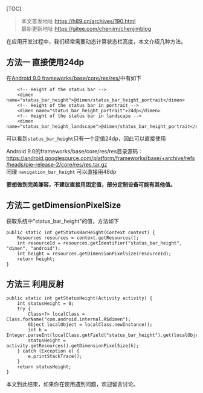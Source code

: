 
[TOC]

> 本文首发地址 <https://h89.cn/archives/190.html>  
> 最新更新地址 <https://gitee.com/chenjim/chenjimblog>  


在应用开发过程中，我们经常需要动态计算状态栏高度，本文介绍几种方法。


## 方法一 直接使用24dp


在[Android 9.0 frameworks/base/core/res/res/](https://android.googlesource.com/platform/frameworks/base/+/refs/heads/pie-release-2/core/res/res/values/dimens.xml)中有如下    
```
    <!-- Height of the status bar -->
    <dimen name="status_bar_height">@dimen/status_bar_height_portrait</dimen>
    <!-- Height of the status bar in portrait -->
    <dimen name="status_bar_height_portrait">24dp</dimen>
    <!-- Height of the status bar in landscape -->
    <dimen name="status_bar_height_landscape">@dimen/status_bar_height_portrait</dimen>
```
可以看到`status_bar_height`只有一个定值24dp，因此可以直接使用

Android 9.0的frameworks/base/core/res/res目录源码：<https://android.googlesource.com/platform/frameworks/base/+archive/refs/heads/pie-release-2/core/res/res.tar.gz>  
同理 `navigation_bar_height` 可以直接用48dp

**要想做到完美兼容，不建议直接用固定值，部分定制设备可能有其他值。**

## 方法二 getDimensionPixelSize
获取系统中"status_bar_height"的值，方法如下
```
public static int getStatusBarHeight(Context context) {
    Resources resources = context.getResources();
    int resourceId = resources.getIdentifier("status_bar_height", "dimen", "android");
    int height = resources.getDimensionPixelSize(resourceId);
    return height;
}
```

## 方法三 利用反射
```
public static int getStatusHeight(Activity activity) {
    int statusHeight = 0;
    try {
        Class<?> localClass = Class.forName("com.android.internal.R$dimen");
        Object localObject = localClass.newInstance();
        int h = Integer.parseInt(localClass.getField("status_bar_height").get(localObject).toString());
        statusHeight = activity.getResources().getDimensionPixelSize(h);
    } catch (Exception e) {
        e.printStackTrace();
    }
    return statusHeight;
}
```
本文到此结束，如果你在使用遇到问题，欢迎留言讨论。
